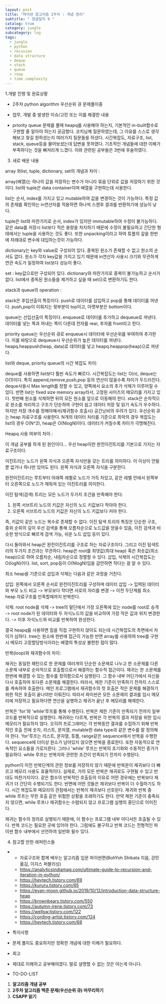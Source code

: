 ```yaml
---
layout: post
title: "파이썬 알고리즘 2주차 : 개념 정리"
subtitle: " 정글일지 9 "
catalog: true
category: jungle
subcategory: log
tags:
  - jungle
  - python
  - recusion
  - data structure
  - deque
  - stack
  - queue
  - roop
  - time complexity
---
```


1.개발 진행 및 완료상황

- 2주차 python algorithm 우선순위 큐 문제풀이중
- 업무, 개발 중 발생한 이슈/고민 또는 이를 해결한 내용

- priority queue 문제를 풀때 heapq를 사용해야 하는지, 기본적인 in-built함수로 구현할 줄 알아야 하는지 궁금했다. 코치님께 질문하였는데, 그 이유를 스스로 생각해보고 찾길 원하셨는지 여러가지 질문들을 하셨다. 시간복잡도, 자료구조, list, stack, queue등을 물어보셨는데 답변을 못하였다. 기초적인 개념들에 대한 이해가 부족하다는 것을 뼈저리게 느꼈다. 이와 관련된 공부들은 3번에 후술하였다.

3. 새로 배운 내용

array 와list, tuple, dictionary, set의 개념과 차이 :

array(배열)는 하나의 값을 저장하는 변수가 아니라 묶음 단위로 값을 저장하기 위한 것이다. list와 tuple은 data container이며 배열을 구현하는데 사용한다.

list는 순서, index를 가지고 있고 mutable하여 값을 변경하는 것이 가능하다. 특정 값의 존재를 확인하는 in연산자를 적용하면 하나씩 스캔후 결과를 반환하기에 성능이 낮다.

tuple은 list와 마찬가지로 순서, index가 있지만 immutable하여 수정이 불가능하다. 같은 data를 저장시 list보다 적은 용량을 차지하기 때문에 수정이 불필요하고 간단한 형태에서는 tuple을 사용하는 것도 좋다. 또한 unpacking이라고 하여 튜플의 갚을 한번에 차례대로 변수에 대입하는것이 가능하다.

dictionary는 key와 value로 구성되어 있다. 중복된 원소가 존재할 수 없고 원소의 순서도 없다. 원소가 각자 key값을 가지고 있기 때문에 in연산자 사용시 크기와 무관하게 연관 속도가 일정하여 list보다 성능이 좋다.

set : key값으로만 구성되어 있다. dictionary와 마찬가지로 중복이 불가능하고 순서가 없다. list에서 중독된 원소들을 제거하고 싶을 때 set으로 변환하기도 한다.

stack과 queue의 operation :

stack은 후입선출이 특징이다. push로 데이터를 삽입하고 pop을 통해 데이터를 꺼낸다. push,pop이 이뤄지는 윗부분이 top이고, 아랫부분은 bottom이다.

queue는 선입선출이 특징이다. enqueue로 데이터를 추가하고 dequeue로 꺼낸다. 데이터를 넣는 쪽과 꺼내는 쪽이 다른데 전자를 rear, 후자를 front라고 한다.

priority queue는 우선순위 큐로 enqueue시 데이터에 우선순위를 부여하여 추가한다. 이를 바탕으로 dequeue시 우선순위가 높은 데이터를 꺼낸다. heapq.heappush(heap, data)로 데이터를 넣고 heapq.heappop(heap)으로 꺼낸다.

list와 deque, priority queue의 시간 복잡도 차이:

deque를 사용하면 list보다 훨씬 속도가 빠르다. 시간복잡도는 list는 O(n), deque는 O(1)이다. 특히 append,remove,push,pop 등의 연산이 많을수록 차이가 두드러진다. deque사용시 Max length를 정할 수 있고, 양쪽에서 요소의 추가 삭제가 이루어질 수 있다. 반면 list는 fixed size memory array라서, 고정된 사이즈의 메모리를 가지고 있다. 첫번째 원소를 삭제하면 뒤의 모든 원소를 앞으로 이동해야 한다. stack은 순차적으로 원소를 처리하고 구조가 단순하여 구현이 쉽고 데이터 저장 및 읽기 속도가 우수하다. 하지만 저장 개수를 정해야해서(재귀함수 호출시) 공간낭비의 우려가 있다. 우선순위 큐는 heap 자료구조를 사용한다. N개의 데이터 처리를 기준으로 최악의 경우 복잡도는 list의 경우 O(N^2), heap은 O(NlogN)이다. 데이터가 커질수록 차이가 극명해진다.

Heapq 사용 여부의 차이 :

이 개념 공부를 하게 된 원인이다... 우선 heap이란 완전이진트리를 기본으로 가지는 자료구조이다.

이진트리는 노드가 왼쪽 자식과 오른쪽 자식만을 갖는 트리를 의미하다. 이 이상이 안될 뿐 없거나 하나만 있어도 된다. 왼쪽 자식과 오른쪽 자식을 구분한다.

완전이진트리는 루트부터 아래쪽 레벨로 노드가 가득 차있고, 같은 레벨 안에서 왼쪽부터 오른쪽으로 노드가 채워져 있는 이진트리를 의미한다.

이진 탐색(검색) 트리는 모든 노드가 두가지 조건을 만족해야 한다.

1. 왼쪽 서브트리 노드의 키값은 자신의 노드 키값보다 작아야 한다.
2. 오른쪽 서브트리 노드의 키값은 자신의 노드 키값보다 커야 한다.

즉, 키값이 같은 노드는 복수로 존재할 수 없다. 이진 탐색 트리의 특징은 단순한 구조, 중위 순회의 깊이 우선 검색을 통해 오름차순으로 노드값을 얻을수 있음, 이진 검색과 비슷한 방식으로 빠르게 검색 가능, 쉬운 노드 삽입 등이 있다.

다시 돌아와서 heap은 완전이진트리를 구조로 하는 자료구조이다. 그리고 이진 탐색트리의 두가지 조건과는 무관하다. heap은 root를 최댓값(최대 heap) 혹은 최솟값(최소 heap)으로 하여 오름차순, 내림차순으로 정렬할 수 있다. 삽입, 삭제의 시간복잡도는 O(logN)이다. list, sort, pop등이 O(NlogN)임을 감안하면 작다는 걸 알 수 있다.

최소 heap을 기준으로 삽입과 삭제는 다음과 같은 과정을 거친다.

삽입: 왼쪽에서 오른쪽 순서로 완전이진트리를 구성하며 데이터 삽입 -> 입력된 데이터와 부모 노드 비교 -> 부모보다 작다면 서로의 자리를 변경 -> 이전 두단계를 최소 heap 자료구조를 만족할때까지 반복한다.

삭제: root node를 삭제 -> tree의 말단에서 가장 오른쪽에 있는 node를 root로 승격 -> root node가 된 데이터와 두 자식노드의 값을 비교하여 가장 작은 값과 위치 변경한다. -> 이후 자식노드와 비교를 반복하여 완성한다.

결국 heapq를 사용하면 힙을 직접 구현하지 않아도 되는데 시간복잡도의 측면에서 차이가 심하다. tree는 원소에 한번에 접근이 가능한 반면 array를 사용하여 tree를 구현시 메모리 고정할당방식이라는 배열의 특성상 불편한 점이 많다.

반복(loop)와 재귀함수의 차이:

재귀는 동일한 패턴으로 한 문제를 여러개의 단순한 소문제로 나누고 한 소문제를 다른 소문제 내부로 순차적으로 호출함으로서 해결하는 함수적 접근이다. 재귀는 한 소문제를 한번에 해결할 수 있는 함수를 정의함으로서 실행된다. 그 함수 내부 어딘가에서 자신을 다시 호출하여 또다른 소문제를 해결한다. 따라서, 제한 기준이 만족하기 전까지 스스로를 계속하여 호출한다. 메인 프로그램에서 재귀함수의 첫 호출은 작은 문제를 해결하기 위한 작은 호출이 끝나야만 이뤄진다. 따라서 파이썬은 모든 소문제의 결과를 임시 메모리에 저장하고 필요하다면 연산을 실행하고 재귀가 끝난 후 메모리를 해제한다.

반복은 'for'와 'while'루프를 통해 수행된다. 반복은 제한 기준이 만족되기 전까지 일부 코드를 반복적으로 실행한다. 재귀와는 다르게, 반복은 각 반복의 결과 저장을 위한 임시 메모리가 필요하지 않다. 오히려 프로그래머는 각 반복동안 결과를 수집하기 위해 반복적인 호출 전에 숫자, 리스트, 문자열, mutable한 data type과 같은 변수를 잘 정의해야 한다. 'for'루프는 리스트, 문자열, 튜플, range같은 sequence에서 반복을 수행한다. sequence에 더이상 원소가 남아있지 않으면 반복을 종료한다. 또한 자동적으로 연속적인 요소들을 가로지른다. 그러나 'while' 루프는 반복의 초기화와 수동적인 증가가 필요하다. while 루프는 반복자와 관련한 조건이 만족되기 전까지 수행된다.

python이 이전 반복단계의 관한 정보를 저장하지 않기 때문에 반복문이 재귀보다 더 빠르고 메모리 사용도 효율적이다. 실제로, 거의 모든 반복은 재귀로도 구현될 수 있고 반대도 마찬가지이다. 같은 함수의 반복적인 호출등의 이유로 어떤 경우에는 반복보다 재귀가 더 간단히 수행되기도 한다. 반면에 어떤 것들은 재귀보다 반복이 더 수월하기도 하다. 시간 복잡도와 메모리의 관점에서는 반복이 재귀보다 선호된다. 재귀와 반복 중 while 루프는 무한 호출 같은 위험한 상황을 초래하기도 한다. 만약 제한 기준이 충족되지 않으면, while 루프나 재귀함수는 수렴되지 않고 프로그램 실행의 중단으로 이어진다.

재귀는 함수의 정의로 실행되기 때문에, 이 함수는 프로그램 내부 어디서든 호출될 수 있다. 반복 코드는 필요한 곳에 있어야 한다. 그럼에도 불구하고 반복 코드는 전형적인 파이썬 함수 내부에서 선언하여 일반화 될수 있다.

4. 참고할 만한 레퍼런스들

- - 자료구조와 함께 배우는 알고리즘 입문 파이썬편(BohYoh Shibata 지음, 강민 옮김, 이지스 퍼블리싱)
  - https://analyticsindiamag.com/ultimate-guide-to-recursion-and-iteration-in-python/
  - https://heytech.tistory.com/69
  - https://kururu.tistory.com/65
  - https://evan-moon.github.io/2019/10/12/introduction-data-structure-heap
  - https://brownbears.tistory.com/550
  - https://autumn-irene.tistory.com/73
  - https://wellsw.tistory.com/122
  - https://cording-artist.tistory.com/124
  - https://heytech.tistory.com/68
- 특이사항

- 문제 풀이도 중요하지만 정확한 개념에 대한 이해가 필요하다.
- 회고

- 제대로 이해하고 공부해야겠다. 말로 설명할 수 없는 것은 아는게 아니다.
- TO-DO-LIST

1. **알고리즘 개념 공부**
2. **2주차 알고리즘 백준 문제(우선순위 큐) 마무리하기**
3. **CSAPP 읽기**
